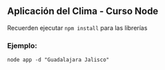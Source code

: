 ## Aplicación del Clima - Curso Node


Recuerden ejecutar ```npm install``` para las librerías


### Ejemplo:
```
node app -d "Guadalajara Jalisco"
```